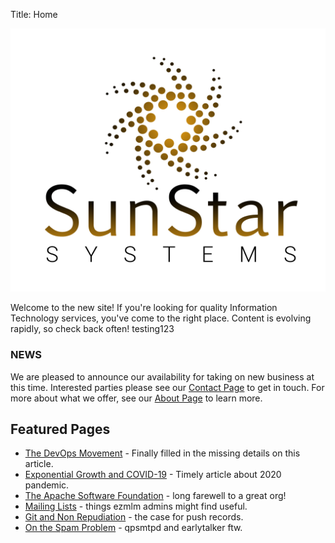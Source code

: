 Title: Home

![SunStar Systems](images/sunstarlogowhole.png)

Welcome to the new site!  If you're looking for quality Information Technology services,
you've come to the right place.  Content is evolving rapidly, so check back often!
testing123
<div class="panel panel-warning">
   <div class="panel-heading">
     <h3 class="panel-title">NEWS</h3>
   </div>
   <div class="panel-body">
We are pleased to announce our availability for taking on new business at this time.
Interested parties please see our <a href="/contact">Contact Page</a> to get in touch.
For more about what we offer, see our <a href="/about">About Page</a> to learn more.
   </div>
</div>

## Featured Pages

- [The DevOps Movement](/essays/devops) - Finally filled in the missing details on this article.
- [Exponential Growth and COVID-19](/essays/power) - Timely article about 2020 pandemic.
- [The Apache Software Foundation](/clients/apache) - long farewell to a great org!
- [Mailing Lists](/essays/mailing-lists) - things ezmlm admins might find useful.
- [Git and Non Repudiation](/essays/git-and-non-repudiation) - the case for push records.
- [On the Spam Problem](/essays/spam) - qpsmtpd and earlytalker ftw.